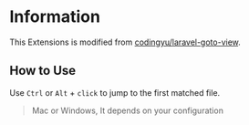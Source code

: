 
# Information

This Extensions is modified from [codingyu/laravel-goto-view](https://github.com/codingyu/laravel-goto-view).

## How to Use

Use `Ctrl` or `Alt` + `click` to jump to the first matched file.

> Mac or Windows, It depends on your configuration
